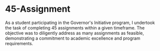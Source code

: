 # 45-Assignment
 As a student participating in the Governor's Initiative program, I undertook the task of completing 45 assignments within a given timeframe. The objective was to diligently address as many assignments as feasible, demonstrating a commitment to academic excellence and program requirements.
